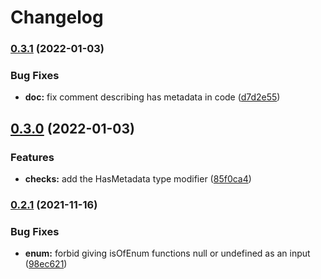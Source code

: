 # Changelog

### [0.3.1](https://www.github.com/uladkasach/simple-type-guards/compare/v0.3.0...v0.3.1) (2022-01-03)


### Bug Fixes

* **doc:** fix comment describing has metadata in code ([d7d2e55](https://www.github.com/uladkasach/simple-type-guards/commit/d7d2e556ba03ad5a573f90d6ea75c5696f493058))

## [0.3.0](https://www.github.com/uladkasach/simple-type-guards/compare/v0.2.1...v0.3.0) (2022-01-03)


### Features

* **checks:** add the HasMetadata type modifier ([85f0ca4](https://www.github.com/uladkasach/simple-type-guards/commit/85f0ca467983ea6f1fc5845990f98dbe9cbe5e8f))

### [0.2.1](https://www.github.com/uladkasach/simple-type-guards/compare/v0.2.0...v0.2.1) (2021-11-16)


### Bug Fixes

* **enum:** forbid giving isOfEnum functions null or undefined as an input ([98ec621](https://www.github.com/uladkasach/simple-type-guards/commit/98ec6216bc5775cbb2015f400358fe7d5fffc303))
